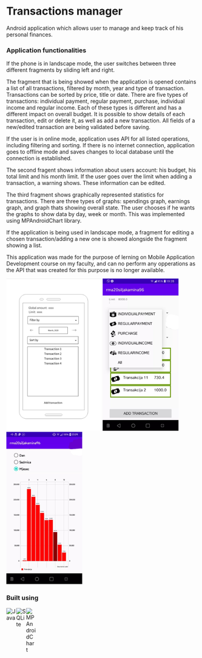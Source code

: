 # Transactions manager

Android application which allows user to manage and keep track of his personal finances. 

### Application functionalities
If the phone is in landscape mode, the user switches between three different fragments by sliding left and right.  

The fragment that is being showed when the application is opened contains a list of all transactions, filtered by month, year and type of transaction. Transactions can be sorted by price, title or date. There are five types of transactions: individual payment, regular payment, purchase, individual income and regular income. Each of these types is different and has a different impact on overall budget. It is possible to show details of each transaction, edit or delete it, as well as add a new transaction. All fields of a new/edited transaction are being validated before saving.  

If the user is in online mode, application uses API for all listed operations, including filtering and sorting. If there is no internet connection, application goes to offline mode and saves changes to local database until the connection is established. 

The second fragent shows information about users account: his budget, his total limit and his month limit. If the user goes over the limit when adding a transaction, a warning shows. These information can be edited.  

The third fragment shows graphically represented statistics for transactions. There are three types of graphs: spendings graph, earnings graph, and graph thats showing overall state. The user chooses if he wants the graphs to show data by day, week or month. This was implemented using MPAndroidChart library.  

If the application is being used in landscape mode, a fragment for editing a chosen transaction/adding a new one is showed alongside the fragment showing a list.  


This application was made for the purpose of lerning on Mobile Application Development course on my faculty, and can no perform any opperations as the API that was created for this purpose is no longer available.  

<p float="left">
  <img src="prototype.jpg" alt="prototype" width="250"/> 
  <img src="Inkedlist_LI.jpg" alt="Inkedlist_LI" width="200"/> 
  <img src="Inkedgraph_LI.jpg" alt="Inkedgraph_LI" width="200"/> 
</p>


### Built using
[<img align="left" alt="Java" width="26px" src="https://logoeps.com/wp-content/uploads/2013/03/java-eps-vector-logo.png" />][java]
[<img align="left" alt="SQLite" width="26px" src="https://upload.wikimedia.org/wikipedia/commons/thumb/3/38/SQLite370.svg/1200px-SQLite370.svg.png" />][SQLite]
[<img align="left" alt="MPAndroidChart" width="26px" src="https://camo.githubusercontent.com/9ee52cd684d0ae62106ce74c7aae5fc9cec43a123c76ef307b5b8a0c24e89eed/68747470733a2f2f7261772e6769746875622e636f6d2f5068696c4a61792f4d5043686172742f6d61737465722f64657369676e2f666561747572655f677261706869635f736d616c6c65722e706e67" />][SQLite]

[java]: https://www.java.com/en/
[SQLite]: https://www.sqlite.org/index.html
[MPAndroidChart]: https://github.com/PhilJay/MPAndroidChart
 
